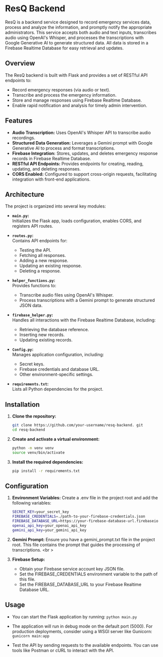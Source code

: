 # ResQ Backend

ResQ is a backend service designed to record emergency services data, process and analyze the information, and promptly notify the appropriate administrators. This service accepts both audio and text inputs, transcribes audio using OpenAI's Whisper, and processes the transcriptions with Google Generative AI to generate structured data. All data is stored in a Firebase Realtime Database for easy retrieval and updates.

## Overview

The ResQ backend is built with Flask and provides a set of RESTful API endpoints to:

- Record emergency responses (via audio or text).
- Transcribe and process the emergency information.
- Store and manage responses using Firebase Realtime Database.
- Enable rapid notification and analysis for timely admin intervention.

## Features

- **Audio Transcription:** Uses OpenAI's Whisper API to transcribe audio recordings.
- **Structured Data Generation:** Leverages a Gemini prompt with Google Generative AI to process and format transcriptions.
- **Firebase Integration:** Stores, updates, and deletes emergency response records in Firebase Realtime Database.
- **RESTful API Endpoints:** Provides endpoints for creating, reading, updating, and deleting responses.
- **CORS Enabled:** Configured to support cross-origin requests, facilitating integration with front-end applications.

## Architecture

The project is organized into several key modules:

- **`main.py`:**  
  Initializes the Flask app, loads configuration, enables CORS, and registers API routes.

- **`routes.py`:**  
  Contains API endpoints for:
  - Testing the API.
  - Fetching all responses.
  - Adding a new response.
  - Updating an existing response.
  - Deleting a response.

- **`helper_functions.py`:**  
  Provides functions to:
  - Transcribe audio files using OpenAI's Whisper.
  - Process transcriptions with a Gemini prompt to generate structured JSON data.

- **`firebase_helper.py`:**  
  Handles all interactions with the Firebase Realtime Database, including:
  - Retrieving the database reference.
  - Inserting new records.
  - Updating existing records.

- **`Config.py`:**  
  Manages application configuration, including:
  - Secret keys.
  - Firebase credentials and database URL.
  - Other environment-specific settings.

- **`requirements.txt`:**  
  Lists all Python dependencies for the project.

## Installation

1. **Clone the repository:**

    ```bash
    git clone https://github.com/your-username/resq-backend. git
    cd resq-backend
    ```

2. **Create and activate a virtual environment:**

    ```bash
    python -m venv venv
    source venv/bin/activate
    ```

3. **Install the required dependencies:**

    ```bash
    pip install -r requirements.txt
    ```

## Configuration

1. **Environment Variables:**
Create a .env file in the project root and add the following variables:

    ```bash
    SECRET_KEY=your_secret_key
    FIREBASE_CREDENTIALS=./path-to-your-firebase-credentials.json
    FIREBASE_DATABASE_URL=https://your-firebase-database-url.firebaseio.com/
    openai_api_key=your_openai_api_key
    gemini_api_key=your_gemini_api_key
    ```

2. **Gemini Prompt:**
Ensure you have a gemini_prompt.txt file in the project root. This file contains the prompt that guides the processing of transcriptions.
<br \>

3. **Firebase Setup:**

    - Obtain your Firebase service account key JSON file.
    - Set the FIREBASE_CREDENTIALS environment variable to the path of this file.
    - Set the FIREBASE_DATABASE_URL to your Firebase Realtime Database URL.

## Usage

- You can start the Flask application by running: `python main.py`

- The application will run in debug mode on the default port (5000). For production deployments, consider using a WSGI server like Gunicorn: `gunicorn main:app`

- Test the API by sending requests to the available endpoints. You can use tools like Postman or cURL to interact with the API.
